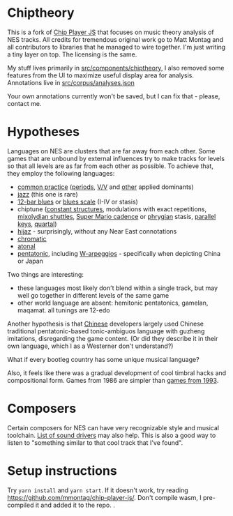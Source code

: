 # Chiptheory

This is a fork of [Chip Player JS](https://github.com/mmontag/chip-player-js) that focuses on music theory analysis of NES tracks.
All credits for tremendous original work go to Matt Montag and all contributors to libraries that he managed to wire together. I'm just writing a tiny layer on top. The licensing is the same.

My stuff lives primarily in [src/components/chiptheory](src/components/chiptheory), I also removed some features from the UI to maximize useful display area for analysis. Annotations live in [src/corpus/analyses.json](src/corpus/analyses.json)

Your own annotations currently won't be saved, but I can fix that - please, contact me.

# Hypotheses

Languages on NES are clusters that are far away from each other. Some games that are unbound by external influences try to make tracks for levels so that all levels are as far from each other as possible. To achieve that, they employ the following languages:

- [common practice](https://vpavlenko.github.io/chiptheory/search/style/common_practice) ([periods](https://vpavlenko.github.io/chiptheory/search/form/period), [V/V](https://vpavlenko.github.io/chiptheory/search/chords/V/V) and [other](https://vpavlenko.github.io/chiptheory/search/chords/V/vi) applied dominants)
- [jazz](https://vpavlenko.github.io/chiptheory/browse/Nintendo/A%20Ressha%20de%20Ikou?subtune=3) (this one is rare)
- [12-bar blues](https://vpavlenko.github.io/chiptheory/search/form/12-bar_blues) or [blues scale]() (I-IV or stasis)
- chiptune ([constant structures](https://vpavlenko.github.io/chiptheory/search/harmony/constant_structures), modulations with exact repetitions, [mixolydian shuttles](https://vpavlenko.github.io/chiptheory/search/harmony/mixolydian_shuttle), [Super Mario cadence](https://vpavlenko.github.io/chiptheory/search/chords/VI-VII-I) or [phrygian](https://vpavlenko.github.io/chiptheory/search/scale/phrygian) stasis, [parallel keys](https://vpavlenko.github.io/chiptheory/search/harmony/parallel_keys), [quartal](https://vpavlenko.github.io/chiptheory/search/harmony/quartal))
- [hijaz](https://vpavlenko.github.io/chiptheory/search/scale/hijaz) - surprisingly, without any Near East connotations
- [chromatic](https://vpavlenko.github.io/chiptheory/search/scale/chromatic)
- [atonal](https://vpavlenko.github.io/chiptheory/search/scale/atonal)
- [pentatonic](https://vpavlenko.github.io/chiptheory/search/scale/pentatonic), including [W-arpeggios](https://vpavlenko.github.io/chiptheory/search/voice_leading/W-arpeggio) - specifically when depicting China or Japan

Two things are interesting:

- these languages most likely don't blend within a single track, but may well go together in different levels of the same game
- other world language are absent: hemitonic pentatonics, gamelan, maqamat. all tunings are 12-edo

Another hypothesis is that [Chinese](https://vpavlenko.github.io/chiptheory/search/style/chinese) developers largely used Chinese traditional pentatonic-based tonic-ambiguos language with guzheng imitations, disregarding the game content. (Or did they describe it in their own language, which I as a Westerner don't understand?)

What if every bootleg country has some unique musical language?

Also, it feels like there was a gradual development of cool timbral hacks and compositional form. Games from 1986 are simpler than [games from 1993](https://vpavlenko.github.io/chiptheory/browse/Nintendo/Beauty%20and%20the%20Beast?subtune=1r).

# Composers

Certain composers for NES can have very recognizable style and musical toolchain. [List of sound drivers](https://gdri.smspower.org/wiki/index.php/Famicom/NES_Sound_Driver_List) may also help. This is also a good way to listen to "something similar to that cool track that I've found".

# Setup instructions

Try `yarn install` and `yarn start`. If it doesn't work, try reading https://github.com/mmontag/chip-player-js/. Don't compile wasm, I pre-compiled it and added it to the repo.
.
